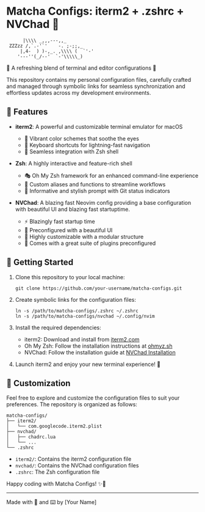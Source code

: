 # Matcha Configs: iterm2 + .zshrc + NVChad 🍵

          |\\\\ _,,,---,,_
     ZZZzz /,`.-'`'    -. ;-;;,_
         |,4-  ) )-,_. ,\\\\ (  `'-'
        '---''(_/--'  `-'\\\\\_)

🍃 A refreshing blend of terminal and editor configurations 🍃

This repository contains my personal configuration files, carefully crafted and managed through symbolic links for seamless synchronization and effortless updates across my development environments.

## 🌿 Features

- **iterm2**: A powerful and customizable terminal emulator for macOS
  - 🎨 Vibrant color schemes that soothe the eyes
  - 🚀 Keyboard shortcuts for lightning-fast navigation
  - 🐚 Seamless integration with Zsh shell

- **Zsh**: A highly interactive and feature-rich shell
  - 🎭 Oh My Zsh framework for an enhanced command-line experience
  - 🔧 Custom aliases and functions to streamline workflows
  - 🌈 Informative and stylish prompt with Git status indicators

- **NVChad**: A blazing fast Neovim config providing a base configuration with beautiful UI and blazing fast startuptime.
  - ⚡️ Blazingly fast startup time
  - 💎 Preconfigured with a beautiful UI
  - 🎨 Highly customizable with a modular structure
  - 🌟 Comes with a great suite of plugins preconfigured

## 🍵 Getting Started

1. Clone this repository to your local machine:
   ```
   git clone https://github.com/your-username/matcha-configs.git
   ```

2. Create symbolic links for the configuration files:
   ```
   ln -s /path/to/matcha-configs/.zshrc ~/.zshrc
   ln -s /path/to/matcha-configs/nvchad ~/.config/nvim
   ```

3. Install the required dependencies:
   - iterm2: Download and install from [iterm2.com](https://iterm2.com/)
   - Oh My Zsh: Follow the installation instructions at [ohmyz.sh](https://ohmyz.sh/)
   - NVChad: Follow the installation guide at [NVChad Installation](https://nvchad.com/docs/quickstart/install)

4. Launch iterm2 and enjoy your new terminal experience! 🎉

## 🌿 Customization

Feel free to explore and customize the configuration files to suit your preferences. The repository is organized as follows:

```
matcha-configs/
├── iterm2/
│   └── com.googlecode.iterm2.plist
├── nvchad/
│   ├── chadrc.lua
│   └── ...
└── .zshrc
```

- `iterm2/`: Contains the iterm2 configuration file
- `nvchad/`: Contains the NVChad configuration files
- `.zshrc`: The Zsh configuration file

Happy coding with Matcha Configs! ✨🍵

---

Made with 💚 and ⌨️ by [Your Name]
```
